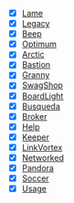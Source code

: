 
- [x] [Lame](Lame.md)
- [x] [Legacy](Legacy.md)
- [x] [Beep](Beep)
- [x] [Optimum](Optimum)
- [x] [Arctic](Arctic)
- [x] [Bastion](Bastion)
- [x] [Granny](Granny)
- [x] [SwagShop](SwagShop)
- [x] [BoardLight](BoardLight)  
- [x] [Busqueda](Busqueda)  
- [x] [Broker](Broker)  
- [x] [Help](Help)  
- [x] [Keeper](Keeper)
- [x] [LinkVortex](LinkVortex) 
- [x] [Networked](Networked)  
- [x] [Pandora](Pandora)  
- [x] [Soccer](Soccer)  
- [x] [Usage](Usage.md)  